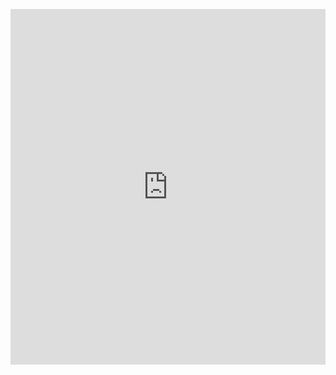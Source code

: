 <p><iframe allowfullscreen width="100%" height="569" class="google-slides-iframe" frameborder="0" scrolling="no" src="https://docs.google.com/presentation/d/e/2PACX-1vRHaYmqVP3q2ZK54pq69vd6dS-vV6nDU4hdvOttvCqupSh2MP0eMPcCFkLXVgyrTRRQ5ZWZAuOA77Ut/embed?start=false&amp;loop=false&amp;delayms=3000"></iframe></p>